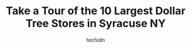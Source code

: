 ---
layout: ampstory
image: https://i0.wp.com/www.depkes.org/wp-content/uploads/2023/06/dollar-tree-0-in-syracuse-ny-1685967565.jpeg?resize=640,853
author: techidn
featured: false
description: Discover the impressive array of Dollar Tree options in Syracuse NY, where you can find 10 of the largest Dollar Tree establishments in the area. From renowned classics to hidden gems, Syrac
title: Take a Tour of the 10 Largest Dollar Tree Stores in Syracuse NY
cover:
   title: Take a Tour of the 10 Largest Dollar Tree Stores in Syracuse NY
   subtitle: Rickpate
   background: https://www.depkes.org/wp-content/uploads/2023/06/dollar-tree-0-in-syracuse-ny-1685967565.jpeg

pages: 
 - layout: thirds
   top: <h1>#1 Dollar Tree</h1>
   bottom: "<p>Love this place super friendly for what they are given to work with. Never goes unnoticed though!</p>"
   background: https://www.depkes.org/wp-content/uploads/2023/06/dollar-tree-1-in-syracuse-ny-1685967565.jpeg
   backgroundblur: true
 - layout: thirds
   top: <h1>#2 Dollar Tree</h1>
   bottom: "<p>416 W Seneca Turnpike, Syracuse, NY 13207, United States</p>"
   background: https://www.depkes.org/wp-content/uploads/2023/06/dollar-tree-2-in-syracuse-ny-1685967565.jpeg
   cta:
      link: https://www.depkes.org/blog/take-a-tour-of-the-10-largest-dollar-tree-stores-in-syracuse-ny/
      text: Take a Tour of the 10 Largest Dollar Tree Stores in Syracuse NY
 - layout: thirds
   top: <h1>#3 Dollar Tree</h1>
   bottom: "<p>1011 W Genesee St #1, Syracuse, NY 13204, United States</p>"
   background: https://www.depkes.org/wp-content/uploads/2023/06/dollar-tree-3-in-syracuse-ny-1685967566.jpeg
   cta:
      link: https://www.depkes.org/blog/take-a-tour-of-the-10-largest-dollar-tree-stores-in-syracuse-ny/
      text: Take a Tour of the 10 Largest Dollar Tree Stores in Syracuse NY
 - layout: thirds
   top: <h1>#4 Dollar Tree</h1>
   bottom: "<p>700 Wolf St, Syracuse, NY 13208, United States</p>"
   background: https://images.unsplash.com/photo-1509114397022-ed747cca3f65?ixlib=rb-4.0.3&ixid=MnwxMjA3fDB8MHxwaG90by1wYWdlfHx8fGVufDB8fHx8&auto=format&fit=crop&w=640&h=853&q=80
   cta:
      link: https://www.depkes.org/blog/take-a-tour-of-the-10-largest-dollar-tree-stores-in-syracuse-ny/
      text: Take a Tour of the 10 Largest Dollar Tree Stores in Syracuse NY
 - layout: thirds
   top: <h1>#5 Dollar Tree</h1>
   bottom: "<p>4671 Onondaga Blvd Ste 125, Syracuse, NY 13219, United States</p>"
   background: https://images.unsplash.com/photo-1541356665065-22676f35dd40?ixlib=rb-4.0.3&ixid=MnwxMjA3fDB8MHxwaG90by1wYWdlfHx8fGVufDB8fHx8&auto=format&fit=crop&w=640&h=853&q=80
   cta:
      link: https://www.depkes.org/blog/take-a-tour-of-the-10-largest-dollar-tree-stores-in-syracuse-ny/
      text: Take a Tour of the 10 Largest Dollar Tree Stores in Syracuse NY
 - layout: thirds
   top: <h1>#6 Dollar Tree</h1>
   bottom: "<p>6430 Kirkville Rd, East Syracuse, NY 13057, United States</p>"
   background: https://images.unsplash.com/photo-1522441815192-d9f04eb0615c?ixlib=rb-4.0.3&ixid=MnwxMjA3fDB8MHxwaG90by1wYWdlfHx8fGVufDB8fHx8&auto=format&fit=crop&w=640&h=853&q=80
   cta:
      link: https://www.depkes.org/blog/take-a-tour-of-the-10-largest-dollar-tree-stores-in-syracuse-ny/
      text: Take a Tour of the 10 Largest Dollar Tree Stores in Syracuse NY
 - layout: thirds
   top: <h1>#7 Dollar Tree</h1>
   bottom: "<p>115 Shop City Plaza, Syracuse, NY 13206, United States</p>"
   background: https://images.unsplash.com/photo-1527066579998-dbbae57f45ce?ixlib=rb-4.0.3&ixid=MnwxMjA3fDB8MHxwaG90by1wYWdlfHx8fGVufDB8fHx8&auto=format&fit=crop&w=640&h=853&q=80
   cta:
      link: https://www.depkes.org/blog/take-a-tour-of-the-10-largest-dollar-tree-stores-in-syracuse-ny/
      text: Take a Tour of the 10 Largest Dollar Tree Stores in Syracuse NY
 - layout: thirds
   middle: Continue reading...
   background: https://images.unsplash.com/photo-1618556658017-fd9c732d1360?ixlib=rb-4.0.3&ixid=MnwxMjA3fDB8MHxwaG90by1wYWdlfHx8fGVufDB8fHx8&auto=format&fit=crop&w=640&h=853&q=80
   cta:
      link: https://www.depkes.org/blog/take-a-tour-of-the-10-largest-dollar-tree-stores-in-syracuse-ny/
      text: Take a Tour of the 10 Largest Dollar Tree Stores in Syracuse NY
      
---